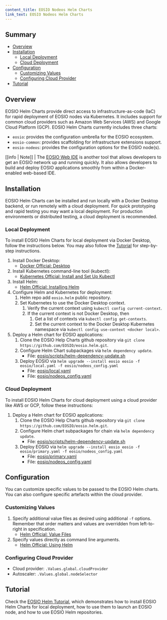 ```yaml
---
content_title: EOSIO Nodeos Helm Charts
link_text: EOSIO Nodeos Helm Charts
---
```


## Summary

* [Overview](#overview)
* [Installation](#installation)
    * [Local Deployment](#local-deployment)
    * [Cloud Deployment](#cloud-deployment)
* [Configuration](#configuration)
    * [Customizing Values](#customizing-values)
    * [Configuring Cloud Provider](#configuring-cloud-provider)
* [Tutorial](#tutorial)

## Overview

EOSIO Helm Charts provide direct access to infrastructure-as-code (IaC) for rapid deployment of EOSIO nodes via Kubernetes. It includes support for common cloud providers such as Amazon Web Services (AWS) and Google Cloud Platform (GCP). EOSIO Helm Charts currently includes three charts:

  * `eosio`: provides the configuration umbrella for the EOSIO ecosystem.
  * `eosio-common`: provides scaffolding for infrastructure extensions support.
  * `eosio-nodeos`: provides the configuration options for the EOSIO node(s).

[[info | Note]]
| The [EOSIO Web IDE](https://github.com/EOSIO/eosio-web-ide) is another tool that allows developers to get an EOSIO network up and running quickly. It also allows developers to build and deploy EOSIO applications smoothly from within a Docker-enabled web-based IDE.

## Installation

EOSIO Helm Charts can be installed and run locally with a Docker Desktop backend, or run remotely with a cloud deployment. For quick prototyping and rapid testing you may want a local deployment. For production environments or distributed testing, a cloud deployment is recommended.

### Local Deployment

To install EOSIO Helm Charts for local deployment via Docker Desktop, follow the instructions below. You may also follow the [Tutorial](#tutorial) for step-by-step instructions.

1. Install Docker Desktop:
    * [Docker Official: Desktop](https://docs.docker.com/desktop)
2. Install Kubernetes command-line tool (kubectl):
    * [Kubernetes Official: Install and Set Up Kubectl](https://kubernetes.io/docs/tasks/tools/install-kubectl)
3. Install Helm:
    * [Helm Official: Installing Helm](https://helm.sh/docs/intro/install)
4. Configure Helm and Kubernetes for deployment:
    1. Helm repo add `eosio.helm` public repository.
    2. Set Kubernetes to use the Docker Desktop context.
        1. Verify the current context using `kubectl config current-context`.
        2. If the current context is not Docker Desktop, then
            1. Get a list of contexts via `kubectl config get-contexts`.
            2. Set the current context to the Docker Desktop Kubernetes namespace via `kubectl config use-context <docker local>`.
5. Deploy a Helm chart for EOSIO applications:
    1. Clone the EOSIO Help Charts github repository via `git clone https://github.com/EOSIO/eosio.helm.git`.
    2. Configure Helm Chart subpackages via `helm dependency update`.
        * File: [eosio/scripts/helm-dependency-update.sh](https://github.com/EOSIO/eosio.helm/blob/master/eosio/scripts/helm-dependency-update.sh)
    3. Deploy EOSIO via `helm upgrade --install eosio eosio -f eosio/local.yaml -f eosio/nodeos_config.yaml`
        * File: [eosio/local.yaml](https://github.com/EOSIO/eosio.helm/blob/master/eosio/local.yaml)
        * File: [eosio/nodeos_config.yaml](https://github.com/EOSIO/eosio.helm/blob/master/eosio/nodeos_config.yaml)

### Cloud Deployment

To install EOSIO Helm Charts for cloud deployment using a cloud provider like AWS or GCP, follow these instructions:

1. Deploy a Helm chart for EOSIO applications:
    1. Clone the EOSIO Help Charts github repository via `git clone https://github.com/EOSIO/eosio.helm.git`.
    1. Configure Helm chart subpackages for chain via `helm dependency update`.
        * File: [eosio/scripts/helm-dependency-update.sh](https://github.com/EOSIO/eosio.helm/blob/master/eosio/scripts/helm-dependency-update.sh)
    1. Deploy EOSIO via `helm upgrade --install eosio eosio -f eosio/primary.yaml -f eosio/nodeos_config.yaml`
        * File: [eosio/primary.yaml](https://github.com/EOSIO/eosio.helm/blob/master/eosio/primary.yaml)
        * File: [eosio/nodeos_config.yaml](https://github.com/EOSIO/eosio.helm/blob/master/eosio/nodeos_config.yaml)

## Configuration

You can customize specific values to be passed to the EOSIO Helm charts. You can also configure specific artefacts within the cloud provider.

### Customizing Values

1. Specify additional value files as desired using additional `-f` options. Remember that order matters and values are overridden from left-to-right in specification.
    * [Helm Official: Value Files](https://helm.sh/docs/chart_template_guide/values_files)
1. Specify values directly as command line arguments.
    * [Helm Official: Using Helm](https://helm.sh/docs/intro/using_helm)

### Configuring Cloud Provider

* Cloud provider: `.Values.global.cloudProvider`
* Autoscaler: `.Values.global.nodeSelector`

## Tutorial

Check the [EOSIO Helm Tutorial](https://developers.eos.io/welcome/latest/tools/eosio-helm/tutorial), which demonstrates how to install EOSIO Helm Charts for local deployment, how to use them to launch an EOSIO node, and how to use EOSIO Helm repositories.
